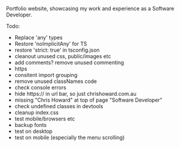 Portfolio website, showcasing my work and experience as a Software Developer.

Todo:

- Replace 'any' types
- Restore 'noImplicitAny' for TS
- restore 'strict: true' in tsconfig.json
- cleanout unused css, public/images etc
- add comments? remove unused commenting
- https
- consitent import grouping
- remove unused classNames code
- check console errors
- hide https:// in url bar, so just chrishoward.com.au
- missing "Chris Howard" at top of page "Software Developer"
- check undefined classes in devtools
- cleanup index.css
- test mobile/browsers etc
- backup fonts
- test on desktop
- test on mobile (especially the menu scrolling)
